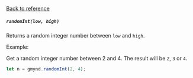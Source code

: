 [Back to reference](../README.md)

##### `randomInt(low, high)` 
Returns a random integer number between `low` and `high`. 

Example:

Get a random integer number between 2 and 4. The result will be `2`, `3` or `4`.
```javascript
let n = gmynd.randomInt(2, 4);
```

